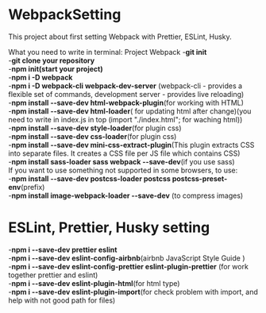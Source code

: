 # WebpackSetting

This project about first setting Webpack with Prettier, ESLint, Husky.

What you need to write in terminal:
Project Webpack -**git init**  
-**git clone your repository**  
-**npm init(start your project)**  
-**npm i -D webpack**  
-**npm i -D webpack-cli webpack-dev-server** (webpack-cli - provides a flexible set of commands, development server - provides live reloading)  
-**npm install --save-dev html-webpack-plugin**(for working with HTML)  
-**npm install --save-dev html-loader**( for updating html after change)(you need to write in index.js in top (import "./index.html"; for waching html))  
-**npm install --save-dev style-loader**(for plugin css)  
-**npm install --save-dev css-loader**(for plugin css)  
-**npm install --save-dev mini-css-extract-plugin**(This plugin extracts CSS into separate files. It creates a CSS file per JS file which contains CSS)  
-**npm install sass-loader sass webpack --save-dev**(if you use sass)  
If you want to use something not supported in some browsers, to use:  
-**npm install --save-dev postcss-loader postcss postcss-preset-env**(prefix)  
-**npm install image-webpack-loader --save-dev** (to compress images)

# ESLint, Prettier, Husky setting

-**npm i --save-dev prettier eslint**  
-**npm i --save-dev eslint-config-airbnb**(airbnb JavaScript Style Guide )  
-**npm i --save-dev eslint-config-prettier eslint-plugin-prettier** (for work together prettier and eslint)  
-**npm i --save-dev eslint-plugin-html**(for html type)  
-**npm i --save-dev eslint-plugin-import**(for check problem with import, and help with not good path for files)
